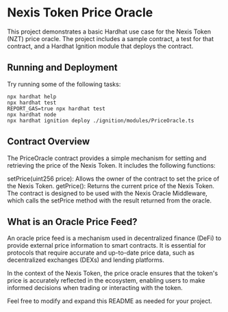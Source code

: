 # Nexis Token Price Oracle

This project demonstrates a basic Hardhat use case for the Nexis Token (NZT) price oracle. The project includes a sample contract, a test for that contract, and a Hardhat Ignition module that deploys the contract.

## Running and Deployment

Try running some of the following tasks:

```shell
npx hardhat help
npx hardhat test
REPORT_GAS=true npx hardhat test
npx hardhat node
npx hardhat ignition deploy ./ignition/modules/PriceOracle.ts
```

## Contract Overview

The PriceOracle contract provides a simple mechanism for setting and retrieving the price of the Nexis Token. It includes the following functions:

setPrice(uint256 price): Allows the owner of the contract to set the price of the Nexis Token.
getPrice(): Returns the current price of the Nexis Token.
The contract is designed to be used with the Nexis Oracle Middleware, which calls the setPrice method with the result returned from the oracle.

## What is an Oracle Price Feed?
An oracle price feed is a mechanism used in decentralized finance (DeFi) to provide external price information to smart contracts. It is essential for protocols that require accurate and up-to-date price data, such as decentralized exchanges (DEXs) and lending platforms.

In the context of the Nexis Token, the price oracle ensures that the token's price is accurately reflected in the ecosystem, enabling users to make informed decisions when trading or interacting with the token.

Feel free to modify and expand this README as needed for your project.